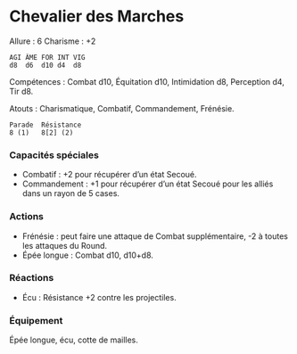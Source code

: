 # Chevalier des Marches

Allure : 6
Charisme : +2


	AGI	ÂME	FOR	INT	VIG
	d8	d6	d10	d4	d8

Compétences : Combat d10, Équitation d10, Intimidation d8, Perception d4, Tir d8.

Atouts : Charismatique, Combatif, Commandement, Frénésie.

	Parade	Résistance
	8 (1)	8[2] (2)

### Capacités spéciales

- Combatif : +2 pour récupérer d’un état Secoué.
- Commandement : +1 pour récupérer d’un état Secoué pour les alliés dans un rayon de 5 cases.

### Actions
- Frénésie : peut faire une attaque de Combat supplémentaire, -2 à toutes les attaques du Round.
- Épée longue : Combat d10, d10+d8.

### Réactions
- Écu : Résistance +2 contre les projectiles.

### Équipement
Épée longue, écu, cotte de mailles.
